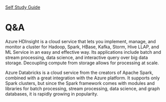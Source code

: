 [Self Study Guide](https://learn.microsoft.com/en-us/users/23110622/collections/0kjyh8rn5gdrjj)

# Q&A

Azure HDInsight is a cloud service that lets you implement, manage, and monitor a cluster for Hadoop, Spark, HBase, Kafka, Storm, Hive LLAP, and ML Service in an easy and effective way. Its applications include batch and stream processing, data science, and interactive query over big data storage. Decoupling compute from storage allows for processing at scale.

Azure Databricks is a cloud service from the creators of Apache Spark, combined with a great integration with the Azure platform. It supports only Spark clusters, but since the Spark framework comes with modules and libraries for batch processing, stream processing, data science, and graph databases, it is rapidly growing in popularity.
